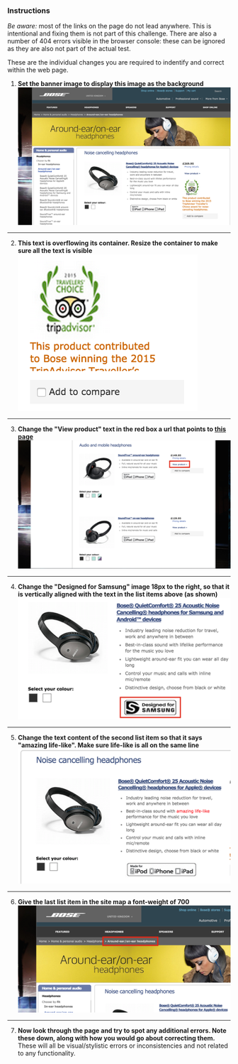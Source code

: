 ### Instructions

*Be aware:* most of the links on the page do not lead anywhere. This is intentional and fixing them is not part of this challenge. There are also a number of 404 errors visible in the browser console: these can be ignored as they are also not part of the actual test.
  
These are the individual changes you are required to indentify and correct within the web page.

1. **Set the banner image to display this image as the background**  
![question 1](../noaccess/images/question1.png)  
---  

2. **This text is overflowing its container. Resize the container to make sure all the text is visible**  
![question 2](../noaccess/images/question2.png)  
---  

3. **Change the "View product" text in the red box a url that points to [this page](https://www.bose.co.uk/GB/en/home-and-personal-audio/headphones/audio-and-mobile-headphones/soundtrue-around-ear-headphones/)**  
![question 3](../noaccess/images/question3.png)  
---  

4. **Change the "Designed for Samsung" image 18px to the right, so that it is vertically aligned with the text in the list items above (as shown)**  
![question 4](../noaccess/images/question4.png)  
---  

5. **Change the text content of the second list item so that it says "amazing life-like". Make sure life-like is all on the same line**  
![question 5](../noaccess/images/question5.png)  
---  

6. **Give the last list item in the site map a font-weight of 700**  
![question 6](../noaccess/images/question6.png)  
---  


7. **Now look through the page and try to spot any additional errors. Note these down, along with how you would go about correcting them.** These will all be visual/stylistic errors or inconsistencies and not related to any functionality.
